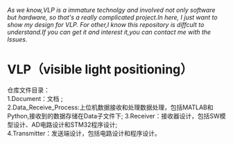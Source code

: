 *As we know,VLP is a immature technolgy and involved not only software but hardware, so that's a really complicated project.In here, I just want to show my design for VLP. For other,I know this repository is diffcult to understand.If you can get it and interest it,you can contact me with the Issues.* 
# VLP（visible light positioning）
仓库文件目录：  
1.Document：文档 ;  
2.Data_Receive_Process:上位机数据接收和处理数据处理，包括MATLAB和Python,接收到的数据存储在Data子文件下; 
3.Receiver：接收器设计，包括SW模型设计、AD电路设计和STM32程序设计;    
4.Transmitter：发送端设计，包括电路设计和程序设计。    
